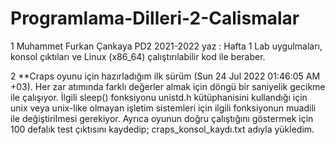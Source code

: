 # Programlama-Dilleri-2-Calismalar
1   Muhammet Furkan Çankaya PD2 2021-2022 yaz : Hafta 1 Lab uygulmaları, konsol çıktıları ve Linux (x86_64) çalıştırılabilir kod ile beraber.

2  **Craps oyunu için hazırladığım ilk sürüm (Sun 24 Jul 2022 01:46:05 AM +03). Her zar atımında farklı değerler almak için döngü bir saniyelik gecikme ile çalışıyor. İlgili sleep() fonksiyonu unistd.h kütüphanisini kullandığı için unix veya unix-like olmayan işletim sistemleri için ilgili fonksiyonun muadili ile değiştirilmesi gerekiyor. Ayrıca oyunun doğru çalıştığını göstermek için 100 defalık test çıktısını kaydedip; craps_konsol_kaydı.txt adıyla yükledim.
